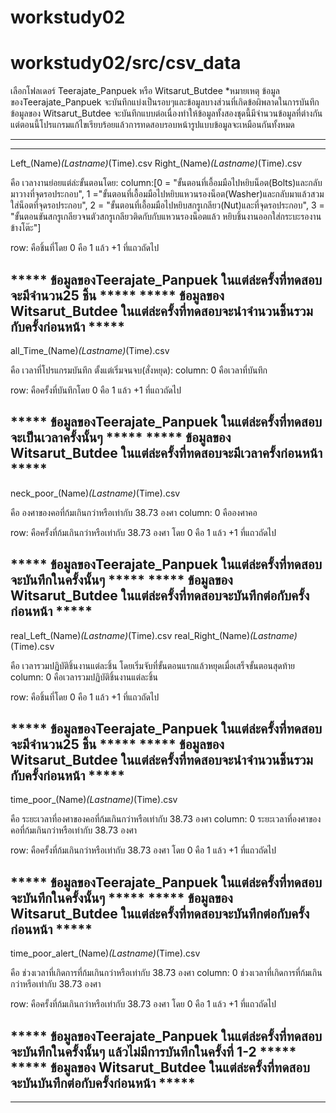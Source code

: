 # workstudy02
# workstudy02/src/csv_data
เลือกโฟลเดอร์ Teerajate_Panpuek หรือ  Witsarut_Butdee
*หมายเหตุ 
ข้อมูลของTeerajate_Panpuek จะบันทึกแบ่งเป็นรอบๆและข้อมูลบางส่วนที่เกิดข้อผิพลาดในการบันทึก
ข้อมูลของ  Witsarut_Butdee จะบันทึกแบบต่อเนื่องทำให้ข้อมูลทั้งสองชุดนี้มีจำนวนข้อมูลที่ต่างกัน
แต่ตอนนี้โปรแกรมแก้ไขเรียบร้อยแล้วการทดสอบรอบหน้ารูปแบบข้อมูลจะเหมือนกันทั้งหมด
________________________________________________________________
________________________________________________________________

Left_(Name)_(Lastname)_(Time).csv
Right_(Name)_(Lastname)_(Time).csv

คือ เวลางานย่อยแต่ล่ะขั้นตอนโดย:
column:[0 = "ขั้นตอนที่เอื้อมมือไปหยิบน็อต(Bolts)และกลับมาวางที่จุดรอประกอบ",
	1 ="ขั้นตอนที่เอื้อมมือไปหยิบแหวนรองน็อต(Washer)และกลับมาแล้วสวมใส่น็อตที่จุดรอประกอบ",
	2 = "ขั้นตอนที่เอื้อมมือไปหยิบสกรูเกลียว(Nut)และที่จุดรอประกอบ",
	3 = "ขั้นตอนขันสกรูเกลียวจนตัวสกรูเกลียวติดกับกับแหวนรองน็อตแล้ว หยิบชิ้นงานออกใส่กระบะรองานข้างโต๊ะ"]

row: คือชิ้นที่โดย 0 คือ 1 แล้ว +1 ที่แถวถัดไป

*****  ข้อมูลของTeerajate_Panpuek ในแต่ล่ะครั้งที่ทดสอบจะมีจำนวน25 ชิ้น *****
***** ข้อมูลของ  Witsarut_Butdee ในแต่ล่ะครั้งที่ทดสอบจะนำจำนวนชิ้นรวมกับครั้งก่อนหน้า *****
---------------------------------------------------------------

all_Time_(Name)_(Lastname)_(Time).csv

คือ เวลาที่โปรแกรมบันทึก ตั้งแต่เริ่มจนจบ(สั่งหยุด):
column: 0 คือเวลาที่บันทึก

row: คือครั้งที่บันทึกโดย 0 คือ 1 แล้ว +1 ที่แถวถัดไป

*****  ข้อมูลของTeerajate_Panpuek ในแต่ล่ะครั้งที่ทดสอบจะเป็นเวลาครั้งนั้นๆ *****
***** ข้อมูลของ  Witsarut_Butdee ในแต่ล่ะครั้งที่ทดสอบจะมีเวลาครั้งก่อนหน้า *****
----------------------------------------------------------------

neck_poor_(Name)_(Lastname)_(Time).csv

คือ องศาของคอที่ก้มเกินกว่าหรือเท่ากับ 38.73 องศา 
column: 0 คือองศาคอ

row: คือครั้งที่ก้มเกินกว่าหรือเท่ากับ 38.73 องศา โดย 0 คือ 1 แล้ว +1 ที่แถวถัดไป

*****  ข้อมูลของTeerajate_Panpuek ในแต่ล่ะครั้งที่ทดสอบจะบันทึกในครั้งนั้นๆ *****
***** ข้อมูลของ  Witsarut_Butdee ในแต่ล่ะครั้งที่ทดสอบจะบันทึกต่อกับครั้งก่อนหน้า *****
-----------------------------------------------------------------

real_Left_(Name)_(Lastname)_(Time).csv
real_Right_(Name)_(Lastname)_(Time).csv

คือ เวลารวมปฏิบัติชิ้นงานแต่ละชิ้น โดยเริ่มจับที่ขั้นตอนแรกแล้วหยุดเมื่อเสร็จขั้นตอนสุดท้าย
column: 0 คือเวลารวมปฏิบัติชิ้นงานแต่ละชิ้น

row: คือชิ้นที่โดย 0 คือ 1 แล้ว +1 ที่แถวถัดไป

*****  ข้อมูลของTeerajate_Panpuek ในแต่ล่ะครั้งที่ทดสอบจะมีจำนวน25 ชิ้น *****
***** ข้อมูลของ  Witsarut_Butdee ในแต่ล่ะครั้งที่ทดสอบจะนำจำนวนชิ้นรวมกับครั้งก่อนหน้า *****
------------------------------------------------------------------

time_poor_(Name)_(Lastname)_(Time).csv

คือ ระยะเวลาที่องศาของคอที่ก้มเกินกว่าหรือเท่ากับ 38.73 องศา
column: 0 ระยะเวลาที่องศาของคอที่ก้มเกินกว่าหรือเท่ากับ 38.73 องศา

row: คือครั้งที่ก้มเกินกว่าหรือเท่ากับ 38.73 องศา โดย 0 คือ 1 แล้ว +1 ที่แถวถัดไป

*****  ข้อมูลของTeerajate_Panpuek ในแต่ล่ะครั้งที่ทดสอบจะบันทึกในครั้งนั้นๆ *****
***** ข้อมูลของ  Witsarut_Butdee ในแต่ล่ะครั้งที่ทดสอบจะบันทึกต่อกับครั้งก่อนหน้า *****
-------------------------------------------------------------------

time_poor_alert_(Name)_(Lastname)_(Time).csv

คือ ช่วงเวลาที่เกิดการที่ก้มเกินกว่าหรือเท่ากับ 38.73 องศา
column: 0 ช่วงเวลาที่เกิดการที่ก้มเกินกว่าหรือเท่ากับ 38.73 องศา

row: คือครั้งที่ก้มเกินกว่าหรือเท่ากับ 38.73 องศา โดย 0 คือ 1 แล้ว +1 ที่แถวถัดไป

*****  ข้อมูลของTeerajate_Panpuek ในแต่ล่ะครั้งที่ทดสอบจะบันทึกในครั้งนั้นๆ แล้วไม่มีการบันทึกในครั้งที่ 1-2 *****
***** ข้อมูลของ  Witsarut_Butdee ในแต่ล่ะครั้งที่ทดสอบจะบันบันทึกต่อกับครั้งก่อนหน้า *****
---------------------------------------------------------------------
---------------------------------------------------------------------

